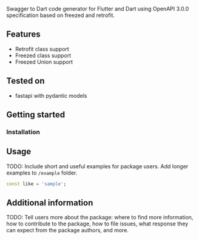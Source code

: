 Swagger to Dart code generator for Flutter and Dart using OpenAPI 3.0.0 specification based on freezed and retrofit.

## Features

- Retrofit class support
- Freezed class support
- Freezed Union support

## Tested on
- fastapi with pydantic models

## Getting started

### Installation
<!-- TODO -->

## Usage

TODO: Include short and useful examples for package users. Add longer examples
to `/example` folder. 

```dart
const like = 'sample';
```

## Additional information

TODO: Tell users more about the package: where to find more information, how to 
contribute to the package, how to file issues, what response they can expect 
from the package authors, and more.

